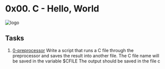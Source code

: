 # 0x00. C - Hello, World
![logo](https://github.com/marymutheuthomas/images/blob/main/The%20Wedding%20Of.gif)
## Tasks
1. [0-preprocessor](https://github.com/marymutheuthomas/alx-low_level_programming/blob/master/0x00-hello_world/0-preprocessor)
   Write a script that runs a C file through the preprocessor and saves the result into another file.
   The C file name will be saved in the variable $CFILE
   The output should be saved in the file c



